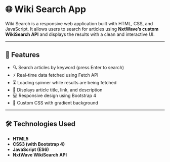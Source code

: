 
# 🌐 Wiki Search App

Wiki Search is a responsive web application built with HTML, CSS, and JavaScript. It allows users to search for articles using **NxtWave’s custom WikiSearch API** and displays the results with a clean and interactive UI.

---

## 🚀 Features

- 🔍 Search articles by keyword (press Enter to search)
- ⚡ Real-time data fetched using Fetch API
- ⏳ Loading spinner while results are being fetched
- 📄 Displays article title, link, and description
- 💻 Responsive design using Bootstrap 4
- 🎨 Custom CSS with gradient background

---

## 🛠️ Technologies Used

- **HTML5**
- **CSS3 (with Bootstrap 4)**
- **JavaScript (ES6)**
- **NxtWave WikiSearch API**

